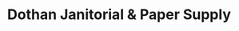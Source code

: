 ---
title: "Dothan Janitorial & Paper Supply"
url: /dothan/dothan-janitorial-und-paper-supply/
shop: Großhandel
---